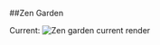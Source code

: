 ##Zen Garden


Current:
![](https://github.com/prevuelta/zen/preview.jpg "Zen garden current render")
